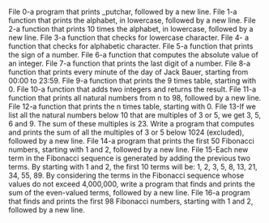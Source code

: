 File 0-a program that prints _putchar, followed by a new line.
File 1-a function that prints the alphabet, in lowercase, followed by a new line.
File 2-a function that prints 10 times the alphabet, in lowercase, followed by a new line.
File 3-a function that checks for lowercase character.
File 4- a function that checks for alphabetic character. 
File 5-a function that prints the sign of a number.
File 6-a function that computes the absolute value of an integer.
File 7-a function that prints the last digit of a number.
File 8-a function that prints every minute of the day of Jack Bauer, starting from 00:00 to 23:59.
File 9-a function that prints the 9 times table, starting with 0.
File 10-a function that adds two integers and returns the result.
File 11-a function that prints all natural numbers from n to 98, followed by a new line.
File 12-a function that prints the n times table, starting with 0.
File 13-If we list all the natural numbers below 10 that are multiples of 3 or 5, we get 3, 5, 6 and 9. The sum of these multiples is 23. Write a program that computes and prints the sum of all the multiples of 3 or 5 below 1024 (excluded), followed by a new line.
File 14-a program that prints the first 50 Fibonacci numbers, starting with 1 and 2, followed by a new line.
File 15-Each new term in the Fibonacci sequence is generated by adding the previous two terms. By starting with 1 and 2, the first 10 terms will be: 1, 2, 3, 5, 8, 13, 21, 34, 55, 89. By considering the terms in the Fibonacci sequence whose values do not exceed 4,000,000, write a program that finds and prints the sum of the even-valued terms, followed by a new line.
File 16-a program that finds and prints the first 98 Fibonacci numbers, starting with 1 and 2, followed by a new line.

